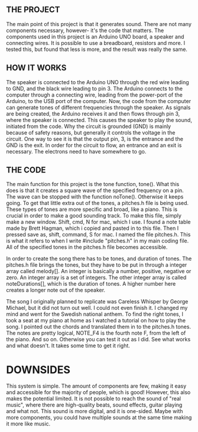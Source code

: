 ## THE PROJECT
The main point of this project is that it generates sound. There are not many components necessary, however- it's the code that matters.
The components used in this project is an Arduino UNO board, a speaker and connecting wires. It is possible to use a breadboard, resistors
and more. I tested this, but found that less is more, and the result was really the same. 




## HOW IT WORKS
The speaker is connected to the Arduino UNO through the red wire leading to GND, and the black wire leading to pin 3. The Arduino connects to
the computer through a connecting wire, leading from the power-port of the Arduino, to the USB port of the computer. Now, the code from
the computer can generate tones of different frequencies through the speaker. As signals are being created, the Arduino receives it and then
flows through pin 3, where the speaker is connected. This causes the speaker to play the sound, initiated from the code. Why the circuit is grounded (GND)
is mainly because of safety reasons, but generally it controls the voltage in the circuit. One way to see it is that the output pin, 3, is the entrance
and the GND is the exit. In order for the circuit to flow, an entrance and an exit is necessary. The electrons need to have somewhere to go.




## THE CODE
The main function for this project is the tone function, tone(). What this does is that it creates a square wave of the specified frequency on a pin.
The wave can be stopped with the function noTone(). Otherwise it keeps going. To get that little extra out of the tones, a pitches.h file is being used.
These types of tones are more specific and broad, like a piano. This is crucial in order to make a good sounding track. To make this file, simply make a
new window. Shift, cmd, N for mac, which I use. I found a note table made by Brett Hagman, which i copied and pasted in to this file. Then I pressed save as,
shift, command, S for mac. I named the file pitches.h. This is what it refers to when I write #include "pitches.h" in my main coding file. All of the
specified tones in the pitches.h file becomes accessible. 

In order to create the song there has to be tones, and duration of tones. The pitches.h file brings the tones, but they have to be put in through a 
integer array called melody[]. An integer is basically a number, positive, negative or zero. An integer array is a set of integers. The other integer
array is called noteDurations[], which is the duration of tones. A higher number here creates a longer note out of the speaker. 

The song I originally planned to replicate was Careless Whisper by George Michael, but it did not turn out well. I could not even finish it. I changed my mind
and went for the Swedish national anthem. To find the right tones, I took a seat at my piano at home as I watched a tutorial on how to play the song.
I pointed out the chords and translated them in to the pitches.h tones. The notes are pretty logical, NOTE_F4 is the fourth note F, from the left of the 
piano. And so on. Otherwise you can test it out as I did. See what works and what doesn't. It takes some time to get it right.




# DOWNSIDES
This system is simple. The amount of components are few, making it easy and accessible for the majority of people, which is good! However, this also makes the
potential limited. It is not possible to reach the sound of "real music", where there are high-quality beats, sound effects, guitar playing and what not. This 
sound is more digital, and it is one-sided. Maybe with more components, you could have multiple sounds at the same time making it more like music.
 
